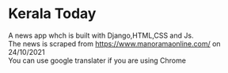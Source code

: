 # Kerala Today

A news app whch is built with Django,HTML,CSS and Js.<br>
The news is scraped from https://www.manoramaonline.com/ on 24/10/2021<br>
You can use google translater if you are using Chrome
